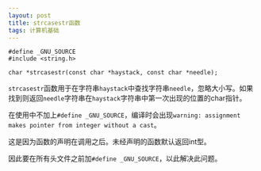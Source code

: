 ```yaml
---
layout: post
title: strcasestr函数
tags: 计算机基础
---
```



    #define _GNU_SOURCE
    #include <string.h>

    char *strcasestr(const char *haystack, const char *needle);


`strcasestr`函数用于在字符串`haystack`中查找字符串`needle`，忽略大小写。如果找到则返回`needle`字符串在`haystack`字符串中第一次出现的位置的char指针。

在使用中不加上`#define _GNU_SOURCE`，编译时会出现`warning: assignment makes pointer from integer without a cast`。

这是因为函数的声明在调用之后。未经声明的函数默认返回int型。
 
因此要在所有头文件之前加`#define _GNU_SOURCE`，以此解决此问题。